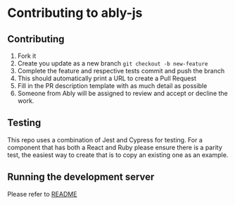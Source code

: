 # Contributing to ably-js

## Contributing


1. Fork it
1. Create you  update as a new branch `git checkout -b new-feature`
1. Complete the feature and respective tests commit and push the branch
1. This should automatically print a URL to create a Pull Request
1. Fill in the PR description template with as much detail as possible
1. Someone from Ably will be assigned to review and accept or decline the work.

## Testing

This repo uses a combination of Jest and Cypress for testing.
For a component that has both a React and Ruby please ensure there is a parity
test, the easiest way to create that is to copy an existing one as an example.

## Running the development server

Please refer to [README](./README.md)
